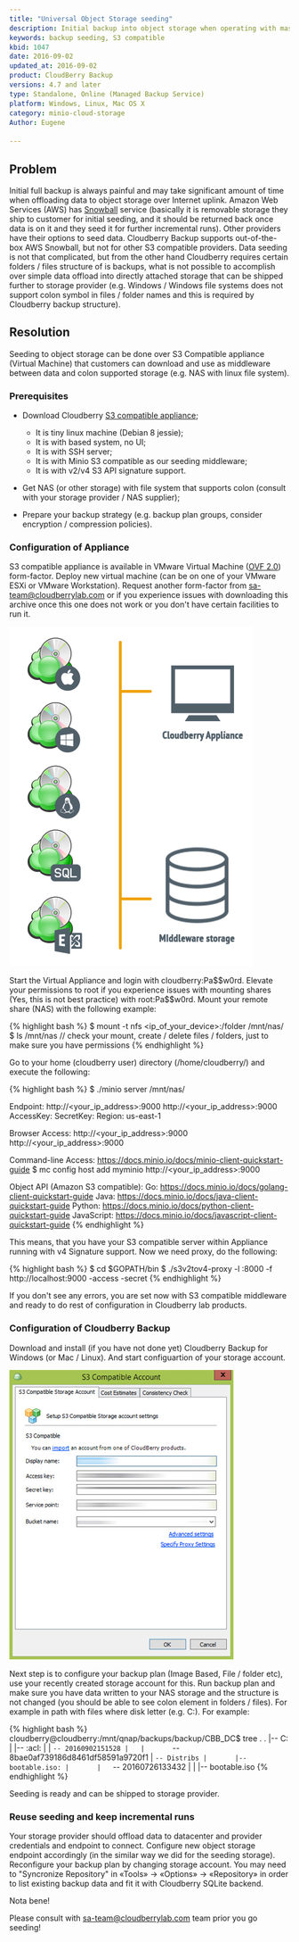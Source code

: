 ```yaml
---
title: "Universal Object Storage seeding"
description: Initial backup into object storage when operating with massive data is very slow and consumes a lot of bandwidth. This KB describes simple seeding S3 compatible storage on-prem.
keywords: backup seeding, S3 compatible
kbid: 1047
date: 2016-09-02
updated_at: 2016-09-02
product: CloudBerry Backup
versions: 4.7 and later
type: Standalone, Online (Managed Backup Service)
platform: Windows, Linux, Mac OS X
category: minio-cloud-storage
Author: Eugene

---
```

## Problem

Initial full backup is always painful and may take significant amount of time when offloading data to object storage over Internet uplink. Amazon Web Services (AWS) has [Snowball][c290c7d3] service (basically it is removable storage they ship to customer for initial seeding, and it should be returned back once data is on it and they seed it for further incremental runs). Other providers have their options to seed data. Cloudberry Backup supports out-of-the-box AWS Snowball, but not for other S3 compatible providers. Data seeding is not that complicated, but from the other hand Cloudberry requires certain folders / files structure of is backups, what is not possible to accomplish over simple data offload into directly attached storage that can be shipped further to storage provider (e.g. Windows / Windows file systems does not support colon symbol in files / folder names and this is required by Cloudberry backup structure).

  [c290c7d3]: https://aws.amazon.com/importexport/ "AWS Import/Export Snowball"

## Resolution

Seeding to object storage can be done over S3 Compatible appliance (Virtual Machine) that customers can download and use as middleware between data and colon supported storage (e.g. NAS with linux file system).

### Prerequisites

* Download Cloudberry [S3 compatible appliance][29ba6979];
  * It is tiny linux machine (Debian 8 jessie);
  * It is with based system, no UI;
  * It is with SSH server;
  * It is with Minio S3 compatible as our seeding middleware;
  * It is with v2/v4 S3 API signature support.
* Get NAS (or other storage) with file system that supports colon (consult with your storage provider / NAS supplier);
* Prepare your backup strategy (e.g. backup plan groups, consider encryption / compression policies).

  [29ba6979]: https://s3-eu-west-1.amazonaws.com/cloudberrylab.kb.download/seeding-appliance.tar.gz "S3 compatible appliance"

### Configuration of Appliance

S3 compatible appliance is available in VMware Virtual Machine ([OVF 2.0][2e8cf8f4]) form-factor. Deploy new virtual machine (can be on one of your VMware ESXi or VMware Workstation). Request another form-factor from [sa-team@cloudberrylab.com][354792cd] or if you experience issues with downloading this archive once this one does not work or you don't have certain facilities to run it.

  [2e8cf8f4]: https://en.wikipedia.org/wiki/Open_Virtualization_Format "Open Virtualization Format (OVF 2.0)"
  [354792cd]: mailto:sa-team@cloudberrylab.com "Solutions Architect team"

![Cloudberry Backup initial seeding](/images/cloudberry-seeding-s3-minio.png)

Start the Virtual Appliance and login with cloudberry:Pa\$\$w0rd. Elevate your permissions to root if you experience issues with mounting shares (Yes, this is not best practice) with root:Pa\$\$w0rd.
Mount your remote share (NAS) with the following example:

{% highlight bash %}
$ mount -t nfs <ip_of_your_device>:/folder /mnt/nas/
$ ls /mnt/nas // check your mount, create / delete files / folders, just to make sure you have permissions
{% endhighlight %}

Go to your home (cloudberry user) directory (/home/cloudberry/) and execute the following:

{% highlight bash %}
$ ./minio server /mnt/nas/

Endpoint:  http://<your_ip_address>:9000  http://<your_ip_address>:9000
AccessKey: <AccessKey>
SecretKey: <SecretKey>
Region:    us-east-1

Browser Access:
   http://<your_ip_address>:9000  http://<your_ip_address>:9000

Command-line Access: https://docs.minio.io/docs/minio-client-quickstart-guide
   $ mc config host add myminio http://<your_ip_address>:9000 <AccessKey> <SecretKey>

Object API (Amazon S3 compatible):
   Go:         https://docs.minio.io/docs/golang-client-quickstart-guide
   Java:       https://docs.minio.io/docs/java-client-quickstart-guide
   Python:     https://docs.minio.io/docs/python-client-quickstart-guide
   JavaScript: https://docs.minio.io/docs/javascript-client-quickstart-guide
{% endhighlight %}

This means, that you have your S3 compatible server within Appliance running with v4 Signature support. Now we need proxy, do the following:

{% highlight bash %}
$ cd $GOPATH/bin
$ ./s3v2tov4-proxy -l :8000 -f http://localhost:9000 -access <AccessKey> -secret <SecretKey>
{% endhighlight %}

If you don't see any errors, you are set now with S3 compatible middleware and ready to do rest of configuration in Cloudberry lab products.

### Configuration of Cloudberry Backup

Download and install (if you have not done yet) Cloudberry Backup for Windows (or Mac / Linux). And start configuartion of your storage account.

![Cloudberry Backup configuration seeding](/images/cloudberry-storage-configuration-seeding.jpg)

Next step is to configure your backup plan (Image Based, File / folder etc), use your recently created storage account for this. Run backup plan and make sure you have data written to your NAS storage and the structure is not changed (you should be able to see colon element in folders / files). For example in path with files where disk letter (e.g. C:). For example:

{% highlight bash %}
cloudberry@cloudberry:/mnt/qnap/backups/backup/CBB_DC$ tree .
.
|-- C:
|   |-- :acl:
|   |   `-- 20160902151528
|   |       `-- 8bae0af739186d8461df58591a9720f1
|   `-- Distribs
|       |-- bootable.iso:
|       |   `-- 20160726133432
|       |       |-- bootable.iso
{% endhighlight %}

Seeding is ready and can be shipped to storage provider.

### Reuse seeding and keep incremental runs

Your storage provider should offload data to datacenter and provider credentials and endpoint to connect. Configure new object storage endpoint accordingly (in the similar way we did for the seeding storage). Reconfigure your backup plan by changing storage account. You may need to "Syncronize Repository" in «Tools» &rarr; «Options» &rarr; «Repository» in order to list existing backup data and fit it with Cloudberry SQLite backend.

Nota bene!

Please consult with [sa-team@cloudberrylab.com][354792cd] team prior you go seeding!
